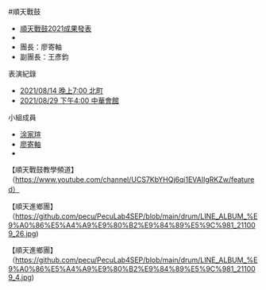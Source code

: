 #順天戰鼓

- [順天戰鼓2021成果發表](https://www.youtube.com/watch?v=DSsc5S5nITI)
- 
- 團長：廖寄軸
- 副團長：王彥鈞

表演紀錄

- [2021/08/14 晚上7:00 北町]()
- [2021/08/29 下午4:00 中華會館]()

小組成員

- [涂家瑄](https://pecu.github.io/PecuLab4SEP/%E6%B6%82%E5%AE%B6%E7%91%84/)
- [廖寄軸](https://pecu.github.io/PecuLab4SEP/%E5%BB%96%E5%AF%84%E8%BB%B8/)
- 
【順天戰鼓教學頻道】（https://www.youtube.com/channel/UCS7KbYHQj6qi1EVAIlgRKZw/featured）

【順天進鄉團】（https://github.com/pecu/PecuLab4SEP/blob/main/drum/LINE_ALBUM_%E9%A0%86%E5%A4%A9%E9%80%B2%E9%84%89%E5%9C%981_211009_26.jpg)

【順天進鄉團】（https://github.com/pecu/PecuLab4SEP/blob/main/drum/LINE_ALBUM_%E9%A0%86%E5%A4%A9%E9%80%B2%E9%84%89%E5%9C%981_211009_4.jpg)
